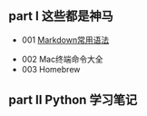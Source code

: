 ## part I 这些都是神马

+ 001 [Markdown常用语法](/001_markdown.md)
- 002 Mac终端命令大全
- 003 Homebrew

## part II Python 学习笔记

